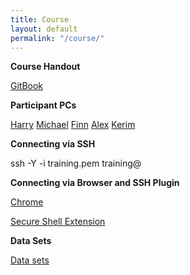 ```yaml
---
title: Course
layout: default
permalink: "/course/"
---
```


**Course Handout**

[GitBook](https://tobiasrausch.gitbooks.io/variant-calling/content/)


**Participant PCs**

[Harry](chrome-extension://pnhechapfaindjhompbnflcldabbghjo/html/nassh.html#<training@ec2-18-194-23-227.eu-central-1.compute.amazonaws.com:22)
[Michael](chrome-extension://pnhechapfaindjhompbnflcldabbghjo/html/nassh.html#<training@ec2-18-185-90-32.eu-central-1.compute.amazonaws.com:22)
[Finn](chrome-extension://pnhechapfaindjhompbnflcldabbghjo/html/nassh.html#<training@ec2-18-197-26-46.eu-central-1.compute.amazonaws.com:22)
[Alex](chrome-extension://pnhechapfaindjhompbnflcldabbghjo/html/nassh.html#<training@ec2-18-196-165-60.eu-central-1.compute.amazonaws.com:22)
[Kerim](chrome-extension://pnhechapfaindjhompbnflcldabbghjo/html/nassh.html#<training@ec2-18-194-1-226.eu-central-1.compute.amazonaws.com:22)


**Connecting via SSH**

ssh -Y -i training.pem training@<amazon-ip>

**Connecting via Browser and SSH Plugin**

[Chrome](https://www.google.com/chrome/)

[Secure Shell Extension](https://chrome.google.com/webstore/detail/secure-shell-app/pnhechapfaindjhompbnflcldabbghjo)

**Data Sets**

[Data sets](ftp://ftp-exchange.embl-heidelberg.de/pub/exchange/rausch/outgoing/course/)

